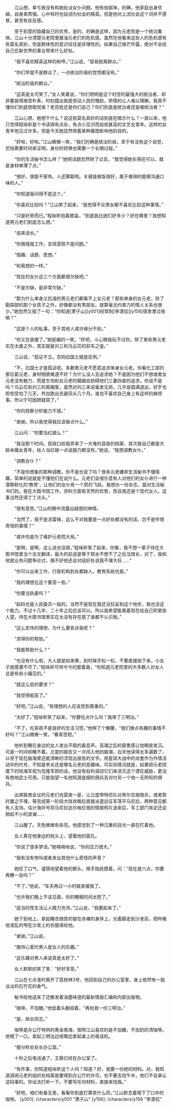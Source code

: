 　　江山想，幸亏我没有和她扯淡女仆问题。他有些腻味，的确，他家庭出身优越，自身素质强。心中有时也自诩为社会的精英。但是他对上流社会这个词并不感冒，甚至有些反感。

　　至于刻意的隐藏自己的优秀，是的，的确是这样，因为元老院是一个统治集体。江山十分清楚元老院里酱油元老们的危机感。虽然在他看来这些人的危机感有些莫名其妙，但是群体性的意识往往是非理性的。如果自己锋芒毕露，绝对不会给自己在新世界的事业带来什么好处。

　　“我不喜欢精英这样的称呼。”江山说，“容易脱离群众。”

　　“你们早就不是群众了，一点统治阶级的觉悟都没有。”

　　“统治阶级的群众。”

　　“这真是太可笑了。”女人笑着说，“你们明明是这个时空的最强大的统治者，却非要装得艰苦朴素，时刻摆出我是劳动人民的嘴脸，矫情的让人难以理解。我真不懂你们到底想取悦谁？老百姓还是你们自己？你们到底是统治者还是被统治者？”

　　江山心想，她想干什么？说这些莫名其妙的话到底在暗示什么？一直以来，他只觉得程咏昕是个书读得有点杂，有点小见识而自视甚高的文艺女青年。这样的女青年他见过许多。但是今天她显然带着某种冀图影响他的目的。

　　“好啦，好啦。”江山微微―笑，“我们的确是统治阶级，至于有没有这个自觉，恐怕需要时间来证明。身份的转换也需要一个长期过程。”

　　“你的生活秘书怎么样？”她把话题忽然转了过去，“我觉得她长得还可以。就是身材单薄了点。”

　　“很好，很能干家务。人还算聪明。关键是做饭很好，属于难得的能够沟通口味的人。”

　　“你知道我问得不是这个。”

　　“你喜欢比较吗？”江山笑了起来，“我觉得不论男女都不喜欢比较这种事情。”

　　“只是好奇而已。”程咏昕抱着膝盖，“到底我比她们好多少？好在哪里？我想知道男元老们到底怎么想。”

　　“说来话长。”

　　“你搞情报工作，言简意赅不是问题。”

　　“情趣、话题、思想。”

　　“和我想的一样。”

　　“现在的女仆这三个方面都很欠缺吧。”

　　“不是欠缺，是非常欠缺。”

　　“那为什么单身又饥渴的男元老们都看不上女元老？那些单身的女元老，除了勘探部的那个女孩子之外，好像都没有男朋友。就算毫无约束力的情人关系也很少。”她忽然又插了一句：“你知道[萧子山][y001]经常到[李潇侣][y156]宿舍里过夜嘛？”

　　“这是个人的私事。至于其他人或许缘分不到。”

　　“你又在装傻了。”她妩媚的一笑，“好吧，斗心眼我玩不过你。除了某些男元老实在太废之外，其实就是刘三和乌云花的前车之鉴。”

　　江山说，“孤证不立。否则白国士就是反例。”

　　“不，白国士才是孤证呢。多数男元老不愿意追求单身女元老。你看化工部的那位葛元老，身材相貌难道不好？为什么没人去追求她？不是因为他们不想或者女元老没有魅力，而是生怕和女元老的婚姻会妨碍他们三妻四妾的追求。你说不是吗？乌云花和刘三的离婚案，虽然对刘三来说毫发无损，几乎是圆满退出，好歹也担惊受怕了几天，外加跑出去避风头几个月。谁也不喜欢自己身上有这样的麻烦事。所以宁可因陋就简了。”

　　“你的观察分析能力不错。”

　　“谢谢。所以我觉得我应该做点什么。”

　　江山问：“你要当红娘么？”

　　“我没那个时间。民政口给我弄来了一大堆的县衙的档案，其次我自己都是大龄未婚女青年，给人当红娘一点说服力都没有。”她说，“我想调教女仆。”

　　“调教女仆？”

　　“不是你想象的那种调教。你不是也说了吗？很多元老嫌弃生活秘书不懂情趣，简单的说就是不懂他们在说什么。元老们会很乐意有人对他们的女仆进行一种潜移默化的‘教育’，让他们的女仆有一个质的飞跃。我想办一份杂志，面对生活秘书们的。我在大图书馆工作，资料方面有天然的优势，而且我还是个现代女人。这事当然还得丁丁点头。”

　　“很有意思。”江山的眼中流露出疑惑的神情。

　　“当然了，我不是活雷锋，这么干对我要是一点好处都没有的话，岂不是件很奇怪的事情？”

　　“或许你是为了维护元老院大局。”

　　“是啊，是啊，这么说也没错，”程咏昕笑了起来，你看，我不想一辈子待在大图书馆里当个古文翻译，最大的前途是等于鄂水不想干了之后当馆长，对了，我和他就业务问题争论过，搞不好他还会对组织处说我不堪大任……”

　　“你可以出来工作，行政机构到处都缺人。教育系统也是。”

　　“我的理想比这个要高一些。”

　　“你要当执委吗？”

　　“起码也是人民委员一级的。当然不是现在我还没狂妄到这个地步，我也没这个能力。不过十几年、二十年之后应该可以。所以我希望能乘着现在给自己积累些人望。待在大图书馆里实在太没有存在感了谁都不认识我。”

　　“这么宏伟的理想，为什么要告诉我呢？”

　　“求得你的帮助。”

　　“我能帮助什么？”

　　“也没有什么啦，大人就是如来佛，到时候手松一松，不要直接拍下来，小女子就感激不尽了。”程咏昕可怜兮兮的蹙着眉，“你知道元老院里的大多数人对女人总是有些小偏见的。”

　　“就这么低的要求？”

　　“我觉得挺高了。”

　　“好吧。”江山说，“有理想的人应该受到尊重的。”

　　“太好了。”程咏昕笑了起来，“你要吃点什么吗？我带了三明治。”

　　“不了，吃宵夜不是良好的生活习惯，”他伸了个懒腰，“我们做点有趣的事情不好吗？”江山微微一笑，“春宵苦短。”

　　他听到睡在身边的女人发出平稳的鼻息声。高潮之后的疲惫感让他眼皮发沉。可是一时间却睡不着。兰度的报告又一次闯入他的脑海，白天他读得太多遍数了，以至于现在脑海里还能清晰的浮现出报告的文字。用星球大战中的龙套作为外情活动中的代号，不知是李炎还是哪名元老的恶趣味。可实际情况就是，如果把元老院麾下的陆海军视为克隆军团的话，他没有权利调动它们来消灭这个潜在威胁，更没有绝地武士可用。只能指望一名他知道底细的佣兵去对付另一个他一无所知的佣兵。

　　出席联席会议的元老们也莫衷一是，让兰度带特侦队对黑尔实施暗杀，或者暂时置之不理，等完成第一阶段大陆攻略后直接派遣远征军荡平马尼拉，两种意见都有人支持。估计海圻号将马尼拉达尔格伦炮的情报照片送来后，军工部门肯定还会掀起不小的波澜......

　　江山醒了。天色微微有些亮。他感觉到了一种沉重的目光一直在盯着他。

　　女人靠在他身边的枕头上，望着他的面孔。

　　“你说了很多梦话。”她喃喃地说，“你的压力很大。”

　　“我有没有惨叫或者发出其他什么奇怪的声音？

　　她叹了口气，谨慎地望着他的额头，用手指抚摸着，问：“现在是六点，你要再睡一会吗？”

　　“不了，”他说，“车夫再过一小时就来接我了。

　　“也许我们晚上不该见面，你的睡眠时间太短了。”

　　“适当的性生活让人精力充沛。”江山说，“我要起来了。”

　　她下到地上，拿起睡衣随意的披在赤裸的身体上，光着脚走到沙发前，把昨晚他凌乱的甩在沙发上的衣服递给他。

　　“谢谢。”江山说。

　　“服侍心爱的男人是女人的乐趣。”

　　“这乐趣对男人来说真是太好了。”

　　女人默默的笑了笑：“好好享受。”

　　江山在七点准时离开了荔枝林3号，他回到自己的办公室里，身上依然有一股淡淡的石竹花的香气。

　　秘书给他送来了还散发着油墨味道的最新情报汇编和内部出版物。

　　“咖啡，不加糖。”他低着头翻阅着，“再给我一份三明治。”

　　“是，局长同志。”

　　咖啡是办公厅特供的黄金南海，按照江山喜欢的是不加糖，不加奶的清咖啡。他喝了一口，拿起三明治边咀嚼边拿起桌上的电话机。

　　“接分析处处长办公室。”

　　十秒之后电话通了，王鼎已经在办公室了。

　　“有件事，你知道程咏昕这个人吗？知道？好，我要一份她的材料。对，我知道调阅元老的组织处档案是要得到办公厅的许可。也不要去找午木，他们不会承认这码事的。你设法打听一下。不要写任何材料，直接来找我。”

　　“好吧，咱们有备无患，看看你到底打算卖什么药。”江山默念着喝下了口中的咖啡。
[y001]: /characters/y001 "萧子山"
[y156]: /characters/y156 "李潇侣"
